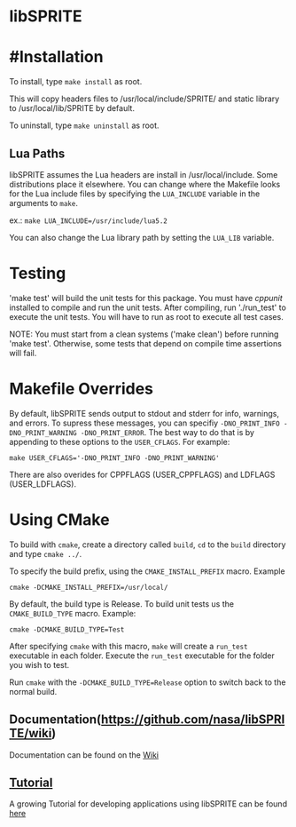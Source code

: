 libSPRITE
=========

#Installation
============
To install, type `make install` as root.

This will copy headers files to /usr/local/include/SPRITE/ and static library
to /usr/local/lib/SPRITE by default.

To uninstall, type `make uninstall` as root.

## Lua Paths
libSPRITE assumes the Lua headers are install in /usr/local/include. Some
distributions place it elsewhere. You can change where the Makefile looks for
the Lua include files by specifying the `LUA_INCLUDE` variable in the arguments
to `make`.

ex.: `make LUA_INCLUDE=/usr/include/lua5.2`

You can also change the Lua library path by setting the `LUA_LIB` variable.

# Testing
'make test' will build the unit tests for this package. You must have *cppunit*
installed to compile and run the unit tests. After compiling, run './run_test'
to execute the unit tests. You will have to run as root to execute all test cases.

NOTE: You must start from a clean systems ('make clean') before running 'make test'. Otherwise, some tests that depend on compile time assertions will fail.

# Makefile Overrides
By default, libSPRITE sends output to stdout and stderr for info, warnings, and errors. To supress these messages, you can specifiy `-DNO_PRINT_INFO -DNO_PRINT_WARNING -DNO_PRINT_ERROR`. The best way to do that is by appending to these options to the `USER_CFLAGS`. For example:

    make USER_CFLAGS='-DNO_PRINT_INFO -DNO_PRINT_WARNING'

There are also overides for CPPFLAGS (USER_CPPFLAGS) and LDFLAGS (USER_LDFLAGS).

# Using CMake
To build with `cmake`, create a directory called `build`, `cd` to the `build` directory and type `cmake ../`.

To specify the build prefix, using the `CMAKE_INSTALL_PREFIX` macro. Example

    cmake -DCMAKE_INSTALL_PREFIX=/usr/local/

By default, the build type is Release. To build unit tests us the `CMAKE_BUILD_TYPE` macro. Example:

    cmake -DCMAKE_BUILD_TYPE=Test

After specifying `cmake` with this macro, `make` will create a `run_test` executable in each folder. Execute the `run_test` executable for the folder you wish to test.

Run `cmake` with the `-DCMAKE_BUILD_TYPE=Release` option to switch back to the normal build.

## Documentation(https://github.com/nasa/libSPRITE/wiki)
Documentation can be found on the [Wiki](https://github.com/nasa/libSPRITE/wiki)

## [Tutorial](https://github.com/dheater/libSPRITE-tutorial/wiki/Tutorial)
A growing Tutorial for developing applications using libSPRITE can be found [here](https://github.com/dheater/libSPRITE-tutorial/wiki/Tutorial)

